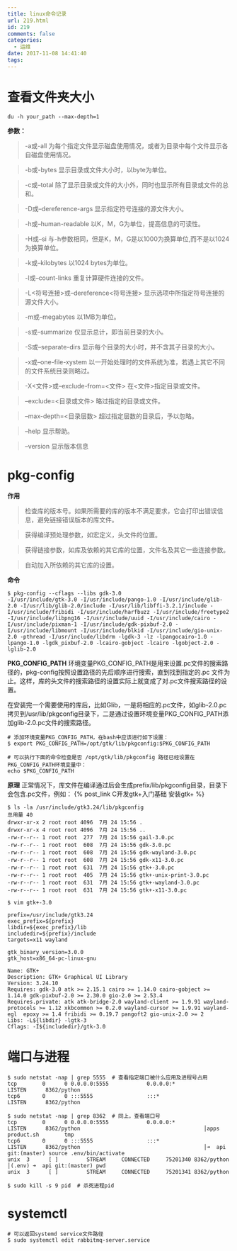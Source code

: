```yaml
---
title: linux命令记录
url: 219.html
id: 219
comments: false
categories:
  - 运维
date: 2017-11-08 14:41:40
tags:
---
```


# 查看文件夹大小
```shell
du -h your_path --max-depth=1
```
**参数：**
> -a或-all 为每个指定文件显示磁盘使用情况，或者为目录中每个文件显示各自磁盘使用情况。 

> -b或-bytes 显示目录或文件大小时，以byte为单位。 

> -c或–total 除了显示目录或文件的大小外，同时也显示所有目录或文件的总和。 

> -D或–dereference-args 显示指定符号连接的源文件大小。 

> -h或–human-readable 以K，M，G为单位，提高信息的可读性。 

> -H或–si 与-h参数相同，但是K，M，G是以1000为换算单位,而不是以1024为换算单位。 

> -k或–kilobytes 以1024 bytes为单位。 

> -l或–count-links 重复计算硬件连接的文件。 

> -L<符号连接>或–dereference<符号连接> 显示选项中所指定符号连接的源文件大小。 

> -m或–megabytes 以1MB为单位。 

> -s或–summarize 仅显示总计，即当前目录的大小。 

> -S或–separate-dirs 显示每个目录的大小时，并不含其子目录的大小。 

> -x或–one-file-xystem 以一开始处理时的文件系统为准，若遇上其它不同的文件系统目录则略过。 

> -X<文件>或–exclude-from=<文件> 在<文件>指定目录或文件。 

> –exclude=<目录或文件> 略过指定的目录或文件。 

> –max-depth=<目录层数> 超过指定层数的目录后，予以忽略。 

> –help 显示帮助。 

> –version 显示版本信息


# pkg-config
**作用**
> 检查库的版本号。如果所需要的库的版本不满足要求，它会打印出错误信息，避免链接错误版本的库文件。

> 获得编译预处理参数，如宏定义，头文件的位置。

> 获得链接参数，如库及依赖的其它库的位置，文件名及其它一些连接参数。

> 自动加入所依赖的其它库的设置。

**命令**
```shell
$ pkg-config --cflags --libs gdk-3.0
-I/usr/include/gtk-3.0 -I/usr/include/pango-1.0 -I/usr/include/glib-2.0 -I/usr/lib/glib-2.0/include -I/usr/lib/libffi-3.2.1/include -I/usr/include/fribidi -I/usr/include/harfbuzz -I/usr/include/freetype2 -I/usr/include/libpng16 -I/usr/include/uuid -I/usr/include/cairo -I/usr/include/pixman-1 -I/usr/include/gdk-pixbuf-2.0 -I/usr/include/libmount -I/usr/include/blkid -I/usr/include/gio-unix-2.0 -pthread -I/usr/include/libdrm -lgdk-3 -lz -lpangocairo-1.0 -lpango-1.0 -lgdk_pixbuf-2.0 -lcairo-gobject -lcairo -lgobject-2.0 -lglib-2.0 
```

**PKG_CONFIG_PATH**
环境变量PKG_CONFIG_PATH是用来设置.pc文件的搜索路径的，pkg-config按照设置路径的先后顺序进行搜索，直到找到指定的.pc 文件为止。这样，库的头文件的搜索路径的设置实际上就变成了对.pc文件搜索路径的设置。
  
在安装完一个需要使用的库后，比如Glib，一是将相应的.pc文件，如glib-2.0.pc拷贝到/usr/lib/pkgconfig目录下，二是通过设置环境变量PKG_CONFIG_PATH添加glib-2.0.pc文件的搜索路径。

```shell
# 添加环境变量PKG_CONFIG_PATH，在bash中应该进行如下设置：
$ export PKG_CONFIG_PATH=/opt/gtk/lib/pkgconfig:$PKG_CONFIG_PATH
```
```shell
# 可以执行下面的命令检查是否 /opt/gtk/lib/pkgconfig 路径已经设置在PKG_CONFIG_PATH环境变量中：
echo $PKG_CONFIG_PATH
```

**原理**
正常情况下，库文件在编译通过后会生成prefix/lib/pkgconfig目录，目录下会包含.pc文件，例如：
{% post_link C开发gtk+入门基础 安装gtk+ %}
```shell
$ ls -la /usr/include/gtk3.24/lib/pkgconfig
总用量 40
drwxr-xr-x 2 root root 4096  7月 24 15:56 .
drwxr-xr-x 4 root root 4096  7月 24 15:56 ..
-rw-r--r-- 1 root root  277  7月 24 15:56 gail-3.0.pc
-rw-r--r-- 1 root root  608  7月 24 15:56 gdk-3.0.pc
-rw-r--r-- 1 root root  608  7月 24 15:56 gdk-wayland-3.0.pc
-rw-r--r-- 1 root root  608  7月 24 15:56 gdk-x11-3.0.pc
-rw-r--r-- 1 root root  631  7月 24 15:56 gtk+-3.0.pc
-rw-r--r-- 1 root root  405  7月 24 15:56 gtk+-unix-print-3.0.pc
-rw-r--r-- 1 root root  631  7月 24 15:56 gtk+-wayland-3.0.pc
-rw-r--r-- 1 root root  631  7月 24 15:56 gtk+-x11-3.0.pc
```
```shell
$ vim gtk+-3.0

prefix=/usr/include/gtk3.24
exec_prefix=${prefix}
libdir=${exec_prefix}/lib
includedir=${prefix}/include
targets=x11 wayland
 
gtk_binary_version=3.0.0
gtk_host=x86_64-pc-linux-gnu
 
Name: GTK+
Description: GTK+ Graphical UI Library
Version: 3.24.10
Requires: gdk-3.0 atk >= 2.15.1 cairo >= 1.14.0 cairo-gobject >= 1.14.0 gdk-pixbuf-2.0 >= 2.30.0 gio-2.0 >= 2.53.4                                                                                        
Requires.private: atk atk-bridge-2.0 wayland-client >= 1.9.91 wayland-protocols >= 1.12 xkbcommon >= 0.2.0 wayland-cursor >= 1.9.91 wayland-egl  epoxy >= 1.4 fribidi >= 0.19.7 pangoft2 gio-unix-2.0 >= 2
Libs: -L${libdir} -lgtk-3
Cflags: -I${includedir}/gtk-3.0
```

# 端口与进程
```shell
$ sudo netstat -nap | grep 5555  # 查看指定端口被什么应用及进程号占用
tcp        0      0 0.0.0.0:5555            0.0.0.0:*               LISTEN      8362/python
tcp6       0      0 :::5555                 :::*                    LISTEN      8362/python

$ sudo netstat -nap | grep 8362  # 同上，查看端口号
tcp        0      0 0.0.0.0:5555            0.0.0.0:*               LISTEN      8362/python                                       │apps                 product.sh        tmp
tcp6       0      0 :::5555                 :::*                    LISTEN      8362/python                                       │➜  api git:(master) source .env/bin/activate
unix  3      [ ]         STREAM     CONNECTED     75201340 8362/python                                                            │(.env) ➜  api git:(master) pwd
unix  3      [ ]         STREAM     CONNECTED     75201341 8362/python                          

$ sudo kill -s 9 pid  # 杀死进程pid
```

# systemctl
```shell
# 可以返回systemd service文件路径
$ sudo systemctl edit rabbitmq-server.service
```